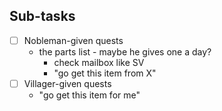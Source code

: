 ## Sub-tasks
- [ ] Nobleman-given quests
	- the parts list - maybe he gives one a day? 
		- check mailbox like SV
		- "go get this item from X"
- [ ] Villager-given quests
	- "go get this item for me"
